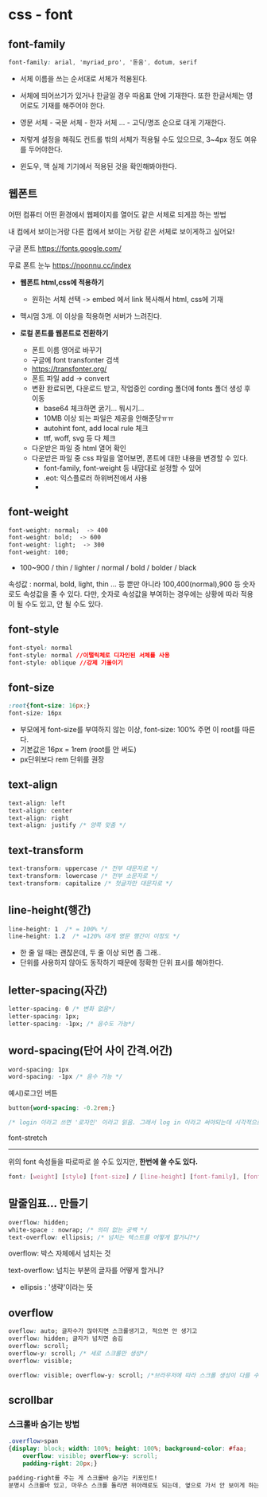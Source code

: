 # css - font

## font-family

```css
font-family: arial, 'myriad_pro', '돋움', dotum, serif
```

- 서체 이름을 쓰는 순서대로 서체가 적용된다.

- 서체에 띄어쓰기가 있거나 한글일 경우 따옴표 안에 기재한다. 또한 한글서체는 영어로도 기재를  해주어야 한다.

- 영문 서체 - 국문 서체 - 한자 서체 ... - 고딕/명조 순으로 대게 기재한다.

- 저렇게 설정을 해줘도 컨트롤 밖의 서체가 적용될 수도 있으므로, 3~4px 정도 여유를 두어야한다.

- 윈도우, 맥 실제 기기에서 적용된 것을 확인해봐야한다.

  


## 웹폰트

어떤 컴퓨터 어떤 환경에서 웹페이지를 열어도 같은 서체로 되게끔 하는 방법

내 컴에서 보이는거랑 다른 컴에서 보이는 거랑 같은 서체로 보이게하고 싶어요!  

구글 폰트 https://fonts.google.com/  

무료 폰트 눈누 https://noonnu.cc/index 

- **웹폰트 html,css에 적용하기**
  - 원하는 서체  선택 ->  embed 에서 link 복사해서 html, css에 기재

- 맥시멈 3개. 이 이상을 적용하면 서버가 느려진다.

  
  
- **로컬 폰트를 웹폰트로 전환하기**

  - 폰트 이름 영어로 바꾸기
  - 구글에 font transfonter 검색
  - https://transfonter.org/
  - 폰트 파일 add -> convert
  - 변환 완료되면, 다운로드 받고, 작업중인 cording 폴더에 fonts 폴더 생성 후 이동
    - base64 체크하면 굵기... 뭐시기...
    - 10MB 이상 되는 파일은 제공을 안해준당ㅠㅠ
    - autohint font, add local rule 체크
    - ttf, woff, svg 등 다 체크
  - 다운받은 파일 중 html 열어 확인
  - 다운받은 파일 중 css 파일을 열어보면, 폰트에 대한 내용을 변경할 수 있다.
    - font-family, font-weight 등 내맘대로 설정할 수 있어
    - .eot: 익스플로러 하위버전에서 사용
    - 
  
  

## font-weight

```css
font-weight: normal;  -> 400
font-weight: bold;  -> 600
font-weight: light;  -> 300
font-weight: 100;
```

- 100~900 / thin / lighter / normal / bold / bolder / black 

속성값 : normal, bold, light, thin ... 등 뿐만 아니라 100,400(normal),900 등 숫자로도 속성값을 줄 수 있다. 다만, 숫자로  속성값을 부여하는  경우에는 상황에 따라 적용이 될 수도 있고, 안 될 수도 있다. 



## font-style

```css
font-styel: normal
font-style: normal //이탤릭체로 디자인된 서체를 사용
font-style: oblique //강제 기울이기
```



## font-size

```css
:root{font-size: 16px;}
font-size: 16px
```

- 부모에게 font-size를 부여하지 않는 이상, font-size: 100% 주면 이 root를 따른다.
- 기본값은 16px = 1rem (root를 안 써도)
- px단위보다 rem 단위를 권장



## text-align

```css
text-align: left
text-align: center
text-align: right
text-align: justify /* 양쪽 맞춤 */
```



## text-transform

```css
text-transform: uppercase /* 전부 대문자로 */
text-transform: lowercase /* 전부 소문자로 */
text-transform: capitalize /* 첫글자만 대문자로 */
```



## line-height(행간)

```css
line-height: 1  /* = 100% */
line-height: 1.2  /* =120% 대게 영문 행간이 이정도 */
```

- 한 줄 일 때는 괜찮은데, 두 줄 이상 되면 좀 그래.. 
- 단위를 사용하지 않아도 동작하기 때문에 정확한 단위 표시를 해야한다.



## letter-spacing(자간)

```css
letter-spacing: 0 /* 변화 없음*/
letter-spacing: 1px;
letter-spacing: -1px; /* 음수도 가능*/
```



## word-spacing(단어 사이 간격.어간)

```css
word-spacing: 1px
word-spacing: -1px /* 음수 가능 */
```

예시)로그인 버튼

```css
button{word-spacing: -0.2rem;}

/* login 이라고 쓰면 '로자인' 이라고 읽음. 그래서 log in 이라고 써야되는데 시각적으로 붙여보이게 하고 싶을 때 어간 조정 */
```



font-stretch

---

위의 font 속성들을 따로따로 쓸 수도 있지만, **한번에 쓸 수도 있다.**

```css
font: [weight] [style] [font-size] / [line-height] [font-family], [font-family] ...;
```



## 말줄임표... 만들기

```css
overflow: hidden; 
white-space : nowrap; /* 의미 없는 공백 */
text-overflow: ellipsis; /* 넘치는 텍스트를 어떻게 할거니?*/
```

overflow: 박스 자체에서 넘치는 것

text-overflow: 넘치는 부분의 글자를 어떻게  할거니?

- ellipsis : '생략'이라는 뜻



## overflow

```css
oveflow: auto; 글자수가 많아지면 스크롤생기고, 적으면 안 생기고
overflow: hidden; 글자가 넘치면 숨김
overflow: scroll;
overflow-y: scroll; /* 세로 스크롤만 생성*/
overflow: visible; 

overflow: visible; overflow-y: scroll; /*브라우저에 따라 스크롤 생성이 다를 수 있으므로 이렇게 작성을 하면 된다.*/
```



## scrollbar

### 스크롤바 숨기는 방법

```css
.overflow>span 
{display: block; width: 100%; height: 100%; background-color: #faa; 
    overflow: visible; overflow-y: scroll;
    padding-right: 20px;}

padding-right를 주는 게 스크롤바 숨기는 키포인트!
분명시 스크롤바 있고, 마우스 스크롤 돌리면 위아래로도 되는데, 옆으로 가서 안 보이게 하는거야~
```





